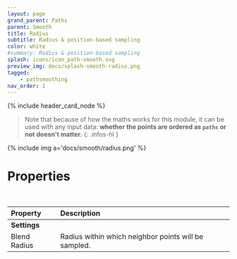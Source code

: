 ```yaml
---
layout: page
grand_parent: Paths
parent: Smooth
title: Radius
subtitle: Radius & position-based sampling
color: white
#summary: Radius & position-based sampling
splash: icons/icon_path-smooth.svg
preview_img: docs/splash-smooth-radius.png
tagged: 
    - pathsmoothing
nav_order: 1
---
```


{% include header_card_node %}


> Note that because of how the maths works for this module, it can be used with any input data: **whether the points are ordered as `paths` or not doesn't matter.**
{: .infos-hl }

{% include img a='docs/smooth/radius.png' %} 

# Properties
<br>

| Property       | Description          |
|:-------------|:------------------|
|**Settings**||
| Blend Radius           | Radius within which neighbor points will be sampled. |

